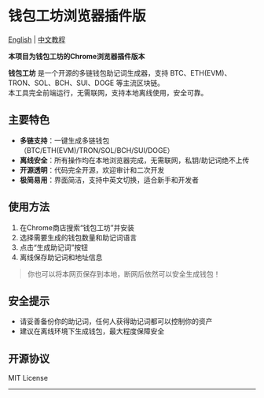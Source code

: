 # 钱包工坊浏览器插件版

[English](https://github.com/0xSingularityLab/Walletcrafter_Extension/blob/main/README_EN.md) | [中文教程](https://github.com/0xSingularityLab/Walletcrafter_Extension/blob/main/README.md)

**本项目为钱包工坊的Chrome浏览器插件版本**

**钱包工坊** 是一个开源的多链钱包助记词生成器，支持 BTC、ETH(EVM)、TRON、SOL、BCH、SUI、DOGE 等主流区块链。  
本工具完全前端运行，无需联网，支持本地离线使用，安全可靠。

## 主要特色

- **多链支持**：一键生成多链钱包（BTC/ETH(EVM)/TRON/SOL/BCH/SUI/DOGE）
- **离线安全**：所有操作均在本地浏览器完成，无需联网，私钥/助记词绝不上传
- **开源透明**：代码完全开源，欢迎审计和二次开发
- **极简易用**：界面简洁，支持中英文切换，适合新手和开发者

## 使用方法

1. 在Chrome商店搜索“钱包工坊”并安装
2. 选择需要生成的钱包数量和助记词语言
3. 点击“生成助记词”按钮
4. 离线保存助记词和地址信息

> 你也可以将本网页保存到本地，断网后依然可以安全生成钱包！

## 安全提示

- 请妥善备份你的助记词，任何人获得助记词都可以控制你的资产
- 建议在离线环境下生成钱包，最大程度保障安全

## 开源协议

MIT License

---
